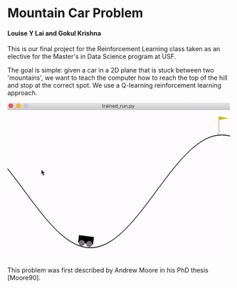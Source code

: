 # Mountain Car Problem
#### Louise Y Lai and Gokul Krishna

This is our final project for the Reinforcement Learning class taken as an elective for the Master's in Data Science program at USF. 

The goal is simple: given a car in a 2D plane that is stuck between two 'mountains', we want to teach the computer how to reach the top of the hill and stop at the correct spot. We use a Q-learning reinforcement learning approach.

![MountainCar GIF](/images/mountaincar.gif)

This problem was first described by Andrew Moore in his PhD thesis [Moore90].